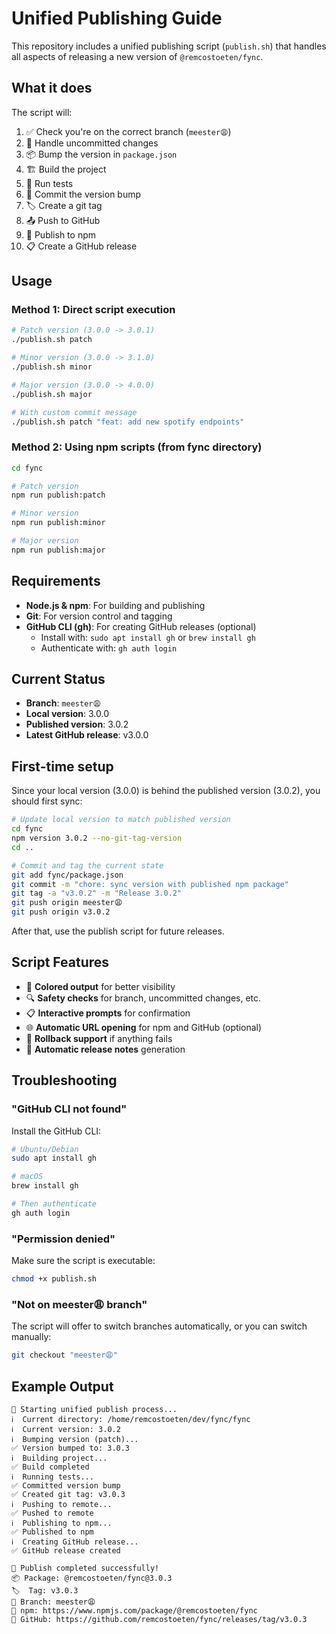 # Unified Publishing Guide

This repository includes a unified publishing script (`publish.sh`) that handles all aspects of releasing a new version of `@remcostoeten/fync`.

## What it does

The script will:
1. ✅ Check you're on the correct branch (`meester😩`)
2. 🔄 Handle uncommitted changes
3. 📦 Bump the version in `package.json`
4. 🏗️ Build the project
5. 🧪 Run tests
6. 📝 Commit the version bump
7. 🏷️ Create a git tag
8. 📤 Push to GitHub
9. 🚀 Publish to npm
10. 📋 Create a GitHub release

## Usage

### Method 1: Direct script execution

```bash
# Patch version (3.0.0 -> 3.0.1)
./publish.sh patch

# Minor version (3.0.0 -> 3.1.0)
./publish.sh minor

# Major version (3.0.0 -> 4.0.0)  
./publish.sh major

# With custom commit message
./publish.sh patch "feat: add new spotify endpoints"
```

### Method 2: Using npm scripts (from fync directory)

```bash
cd fync

# Patch version
npm run publish:patch

# Minor version
npm run publish:minor

# Major version
npm run publish:major
```

## Requirements

- **Node.js & npm**: For building and publishing
- **Git**: For version control and tagging
- **GitHub CLI (gh)**: For creating GitHub releases (optional)
  - Install with: `sudo apt install gh` or `brew install gh`
  - Authenticate with: `gh auth login`

## Current Status

- **Branch**: `meester😩`
- **Local version**: 3.0.0
- **Published version**: 3.0.2
- **Latest GitHub release**: v3.0.0

## First-time setup

Since your local version (3.0.0) is behind the published version (3.0.2), you should first sync:

```bash
# Update local version to match published version
cd fync
npm version 3.0.2 --no-git-tag-version
cd ..

# Commit and tag the current state
git add fync/package.json
git commit -m "chore: sync version with published npm package"
git tag -a "v3.0.2" -m "Release 3.0.2"
git push origin meester😩
git push origin v3.0.2
```

After that, use the publish script for future releases.

## Script Features

- 🎨 **Colored output** for better visibility
- 🔍 **Safety checks** for branch, uncommitted changes, etc.
- 📋 **Interactive prompts** for confirmation
- 🌐 **Automatic URL opening** for npm and GitHub (optional)
- 🔄 **Rollback support** if anything fails
- 📝 **Automatic release notes** generation

## Troubleshooting

### "GitHub CLI not found"
Install the GitHub CLI:
```bash
# Ubuntu/Debian
sudo apt install gh

# macOS
brew install gh

# Then authenticate
gh auth login
```

### "Permission denied"
Make sure the script is executable:
```bash
chmod +x publish.sh
```

### "Not on meester😩 branch"
The script will offer to switch branches automatically, or you can switch manually:
```bash
git checkout "meester😩"
```

## Example Output

```
🚀 Starting unified publish process...
ℹ️  Current directory: /home/remcostoeten/dev/fync/fync
ℹ️  Current version: 3.0.2
ℹ️  Bumping version (patch)...
✅ Version bumped to: 3.0.3
ℹ️  Building project...
✅ Build completed
ℹ️  Running tests...
✅ Committed version bump
✅ Created git tag: v3.0.3
ℹ️  Pushing to remote...
✅ Pushed to remote
ℹ️  Publishing to npm...
✅ Published to npm
ℹ️  Creating GitHub release...
✅ GitHub release created

🎉 Publish completed successfully!
📦 Package: @remcostoeten/fync@3.0.3
🏷️  Tag: v3.0.3
🌿 Branch: meester😩
📝 npm: https://www.npmjs.com/package/@remcostoeten/fync
🚀 GitHub: https://github.com/remcostoeten/fync/releases/tag/v3.0.3
```
